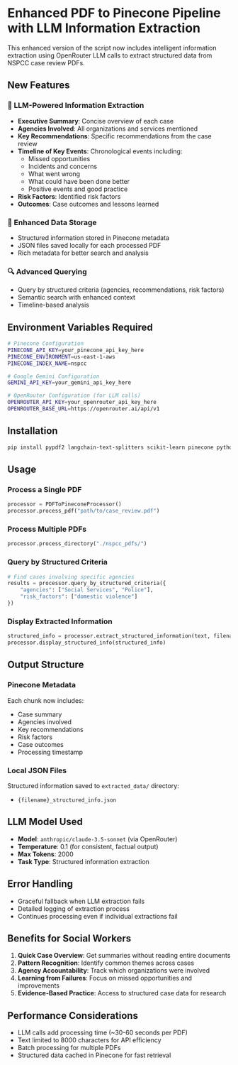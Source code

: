 # Enhanced PDF to Pinecone Pipeline with LLM Information Extraction

This enhanced version of the script now includes intelligent information extraction using OpenRouter LLM calls to extract structured data from NSPCC case review PDFs.

## New Features

### 🧠 LLM-Powered Information Extraction
- **Executive Summary**: Concise overview of each case
- **Agencies Involved**: All organizations and services mentioned
- **Key Recommendations**: Specific recommendations from the case review
- **Timeline of Key Events**: Chronological events including:
  - Missed opportunities
  - Incidents and concerns
  - What went wrong
  - What could have been done better
  - Positive events and good practice
- **Risk Factors**: Identified risk factors
- **Outcomes**: Case outcomes and lessons learned

### 💾 Enhanced Data Storage
- Structured information stored in Pinecone metadata
- JSON files saved locally for each processed PDF
- Rich metadata for better search and analysis

### 🔍 Advanced Querying
- Query by structured criteria (agencies, recommendations, risk factors)
- Semantic search with enhanced context
- Timeline-based analysis

## Environment Variables Required

```bash
# Pinecone Configuration
PINECONE_API_KEY=your_pinecone_api_key_here
PINECONE_ENVIRONMENT=us-east-1-aws
PINECONE_INDEX_NAME=nspcc

# Google Gemini Configuration
GEMINI_API_KEY=your_gemini_api_key_here

# OpenRouter Configuration (for LLM calls)
OPENROUTER_API_KEY=your_openrouter_api_key_here
OPENROUTER_BASE_URL=https://openrouter.ai/api/v1
```

## Installation

```bash
pip install pypdf2 langchain-text-splitters scikit-learn pinecone python-dotenv requests sentence-transformers torch

```

## Usage

### Process a Single PDF
```python
processor = PDFToPineconeProcessor()
processor.process_pdf("path/to/case_review.pdf")
```

### Process Multiple PDFs
```python
processor.process_directory("./nspcc_pdfs/")
```

### Query by Structured Criteria
```python
# Find cases involving specific agencies
results = processor.query_by_structured_criteria({
    "agencies": ["Social Services", "Police"],
    "risk_factors": ["domestic violence"]
})
```

### Display Extracted Information
```python
structured_info = processor.extract_structured_information(text, filename)
processor.display_structured_info(structured_info)
```

## Output Structure

### Pinecone Metadata
Each chunk now includes:
- Case summary
- Agencies involved
- Key recommendations
- Risk factors
- Case outcomes
- Processing timestamp

### Local JSON Files
Structured information saved to `extracted_data/` directory:
- `{filename}_structured_info.json`

## LLM Model Used
- **Model**: `anthropic/claude-3.5-sonnet` (via OpenRouter)
- **Temperature**: 0.1 (for consistent, factual output)
- **Max Tokens**: 2000
- **Task Type**: Structured information extraction

## Error Handling
- Graceful fallback when LLM extraction fails
- Detailed logging of extraction process
- Continues processing even if individual extractions fail

## Benefits for Social Workers
1. **Quick Case Overview**: Get summaries without reading entire documents
2. **Pattern Recognition**: Identify common themes across cases
3. **Agency Accountability**: Track which organizations were involved
4. **Learning from Failures**: Focus on missed opportunities and improvements
5. **Evidence-Based Practice**: Access to structured case data for research

## Performance Considerations
- LLM calls add processing time (~30-60 seconds per PDF)
- Text limited to 8000 characters for API efficiency
- Batch processing for multiple PDFs
- Structured data cached in Pinecone for fast retrieval


